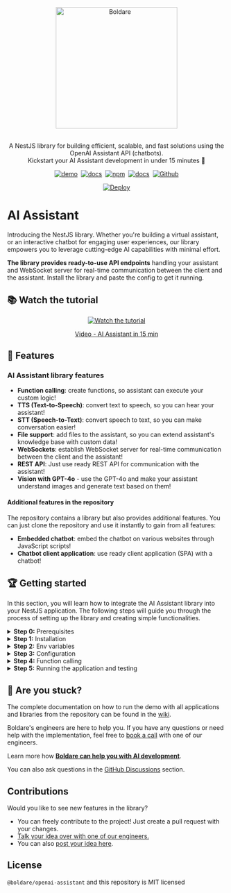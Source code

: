 <div align="center" style="text-align: center;">
  <a href="https://www.boldare.com/services/ai-software-development-consulting/" target="blank">
    <img src="https://assistant.ai.boldare.dev/assets/ai-assistant.jpg" width="280" alt="Boldare" />
  </a><br><br>

  A NestJS library for building efficient, scalable, and fast solutions using the OpenAI Assistant API (chatbots). <br> Kickstart your AI Assistant development in under 15 minutes 🚀

  <a href="https://assistant.ai.boldare.dev/" target="_blank"><img alt="demo" src="https://img.shields.io/badge/demo-👀-green"></a>&nbsp;
  <a href="https://assistant.ai.boldare.dev/api/docs" target="_blank"><img alt="docs" src="https://img.shields.io/badge/api docs-📚-orange"></a>&nbsp;
  <a href="https://www.npmjs.com/package/@boldare/openai-assistant" target="_blank"><img alt="npm" src="https://img.shields.io/npm/v/%40boldare%2Fopenai-assistant"></a>&nbsp;
  <a href="https://www.boldare.com/services/ai-software-development-consulting/" target="_blank"><img alt="docs" src="https://img.shields.io/badge/How we can help you-💡-brown"></a>&nbsp;
  <a href="https://github.com/boldare/openai-assistant" target="_blank"><img alt="Github" src="https://img.shields.io/github/stars/boldare/openai-assistant"></a>
   
  [![Deploy](https://www.herokucdn.com/deploy/button.svg)](https://heroku.com/deploy?template=https://github.com/boldare/openai-assistant)

</div>

# AI Assistant

Introducing the NestJS library. Whether you're building a virtual assistant, or an interactive chatbot for engaging user experiences, our library empowers you to leverage cutting-edge AI capabilities with minimal effort.

**The library provides ready-to-use API endpoints** handling your assistant and WebSocket server for real-time communication between the client and the assistant. Install the library and paste the config to get it running.

## 📚 Watch the tutorial

<div align="center" style="text-align: center;">

[![Watch the tutorial](https://img.youtube.com/vi/rxPdFat90qY/0.jpg)](https://www.youtube.com/watch?v=rxPdFat90qY)

[Video - AI Assistant in 15 min](https://www.youtube.com/watch?v=rxPdFat90qY)

</div>

## 🚀 Features

### AI Assistant library features

- **Function calling**: create functions, so assistant can execute your custom logic!
- **TTS (Text-to-Speech)**: convert text to speech, so you can hear your assistant!
- **STT (Speech-to-Text)**: convert speech to text, so you can make conversation easier!
- **File support**: add files to the assistant, so you can extend assistant's knowledge base with custom data!
- **WebSockets**: establish WebSocket server for real-time communication between the client and the assistant!
- **REST API**: Just use ready REST API for communication with the assistant!
- **Vision with GPT-4o** - use the GPT-4o and make your assistant understand images and generate text based on them!

#### Additional features in the repository

The repository contains a library but also provides additional features. You can just clone the repository and use it instantly to gain from all features:

- **Embedded chatbot**: embed the chatbot on various websites through JavaScript scripts!
- **Chatbot client application**: use ready client application (SPA) with a chatbot!

## 🏆 Getting started

In this section, you will learn how to integrate the AI Assistant library into your NestJS application. The following steps will guide you through the process of setting up the library and creating simple functionalities.

</details>
<details>
<summary><b>Step 0:</b> Prerequisites</summary><br>

- Node.js (`^20.0.0` version)
- npm (`^10.0.0` version)
- NestJS (`^10.0.0` version)
- OpenAI (`^4.51.0` version)
- OpenAI API key

Open or create your NestJS application where you would like to integrate the AI Assistant. To create a new NestJS application, use the following command:

```bash
nest new project-name
```

Now you have to install the packages. Go to the next step.

</details>
<details>
<summary><b>Step 1:</b> Installation</summary><br>

Make sure you are in the root directory of your project.
Install the library and `openai` package using npm:

```bash
npm i @boldare/openai-assistant openai --save
```

The library is installed but we have to configure it. Go to the next step.

</details>
<details>
<summary><b>Step 2:</b> Env variables</summary><br>

Set up your environment variables, create environment variables in the `.env` file in the root directory of the project, and populate it with the necessary secrets. The assistant ID is optional and serves as a unique identifier for your assistant. When the environment variable is not set, the assistant will be created automatically. You can use the assistant ID to connect to an existing assistant, which can be found in the OpenAI platform after creating an assistant.

Create a `.env` file in the root directory of your project and populate it with the necessary secrets:
 
```bash
touch .env
```

Add the following content to the `.env` file:

```dotenv
# OpenAI API Key
OPENAI_API_KEY=

# Assistant ID - leave it empty if you don't have an assistant to reuse
ASSISTANT_ID=
```

Please note that the `.env` file should not be committed to the repository. *Add the `.env` file to the `.gitignore`* file to prevent it from being committed.

This was the first step needed to run the library. The next step is to configure the assistant.

</details>
<details>
<summary><b>Step 3:</b> Configuration</summary><br>

The library provides a way to configure the assistant with the `AssistantModule.forRoot` method. The method takes a configuration object as an argument. Create a new configuration file like in a [sample configuration file (chat.config.ts)](apps%2Fapi%2Fsrc%2Fapp%2Fchat%2Fchat.config.ts) and fill it with the necessary configuration. 

```typescript
// chat.config.ts file
import { AssistantConfigParams } from '@boldare/openai-assistant';
import { AssistantCreateParams } from 'openai/resources/beta';

// Default OpenAI configuration
export const assistantParams: AssistantCreateParams = {
  name: 'Your assistant name',
  instructions: `You are a chatbot assistant. Speak briefly and clearly.`,
  tools: [{ type: 'file_search'}],
  model: 'gpt-4-turbo',
  temperature: 0.05,
};

// Additional configuration for our assistant
export const assistantConfig: AssistantConfigParams = {
  id: process.env['ASSISTANT_ID'],
  params: assistantParams,
  filesDir: './apps/api/src/app/knowledge',
  toolResources: {
    file_search: {
      // Provide files if you use file_search tool
      fileNames: ['example1.txt', 'example2.txt'],
    },
  },
};
```


More details about the configuration can be found in the [wiki](https://github.com/boldare/openai-assistant/wiki/%F0%9F%A4%96-AI-Assistant#step-3-configuration).

#### What is this step for?
From now you can run your application and call the assistant.


</details>
<details>
<summary><b>Step 4:</b> Function calling</summary><br>


Function calling allows you to extend the assistant's capabilities with custom logic. **If you are not going to use function calling you can jump to: [Step 5: Testing](#step-5-running-the-application-and-testing).**

Create a new service that extends the `AgentBase` class, fill the definition and implement the `output` method.

- The `output` method is the main method that will be called when the function is invoked by the assistant.
- The `definition` property is an object that describes the function and its parameters so the assistant can understand how to call it.

For more information about function calling, you can refer to the [OpenAI documentation](https://platform.openai.com/docs/assistants/tools/defining-functions).

The instructions for creating a function can be found in the [wiki](https://github.com/boldare/openai-assistant/wiki/%F0%9F%A4%96-AI-Assistant#step-4-function-calling), while examples can be found in the [agents](apps/api/src/app/chat/agents) directory.

#### What is this step for?

If you've defined a function and the output method, you can now call it from the assistant just by asking him to do the action described in the function definition.


</details>
<details>
<summary><b>Step 5:</b> Running the application and testing</summary><br>

Run your application and this will allow you to test the assistant. 
  
  ```bash
  # use this if you are using the repository:
  npm run start:dev

  # if you are using your own NestJS application, please check the npm scripts in the package.json file
  # defualt command for NestJS is:
  npm run start
  ```

  Then you can test the assistant.
  1. First, you need to create a thread. You can create one
  by sending a POST request to the `/assistant/threads` endpoint with the **empty object in the body**.
  2. Then you can send a message to the assistant by sending a POST request to the `/assistant/chat` endpoint with the following body:
  ```json
  {
    "threadId": "your-thread-id",
    "content": "Hello, how are you?"
  }
  ```
  3. The assistant will respond with a message. You can send more messages to the assistant by sending a POST request to the `/assistant/chat` endpoint with the same body as in step 2.

  Congrats! You have successfully integrated the AI Assistant library into your NestJS application. 🎉

</details>

## 🤔 Are you stuck?

The complete documentation on how to run the demo with all applications and libraries from the repository can be found in the [wiki](https://github.com/boldare/openai-assistant/wiki/%F0%9F%91%A8%E2%80%8D%F0%9F%92%BB-Repository).

Boldare's engineers are here to help you. If you have any questions or need help with the implementation, feel free to [book a call](https://calendly.com/olivier-halupczok/30min) with one of our engineers.

Learn more how **[Boldare can help you with AI development](https://www.boldare.com/services/ai-software-development-consulting/)**.

You can also ask questions in the [GitHub Discussions](https://github.com/boldare/openai-assistant/discussions) section.


## Contributions

Would you like to see new features in the library? 
- You can freely contribute to the project! Just create a pull request with your changes.
- [Talk your idea over with one of our engineers.](https://calendly.com/olivier-halupczok/30min)
- You can also [post your idea here](https://github.com/boldare/openai-assistant/discussions).

## License

`@boldare/openai-assistant` and this repository is MIT licensed
